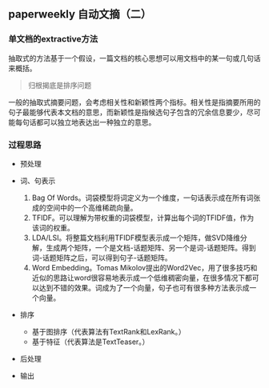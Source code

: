 ## paperweekly 自动文摘（二）

### 单文档的extractive方法

抽取式的方法基于一个假设，一篇文档的核心思想可以用文档中的某一句或几句话来概括。

> 归根揭底是排序问题

一般的抽取式摘要问题，会考虑相关性和新颖性两个指标。相关性是指摘要所用的句子最能够代表本文档的意思，而新颖性是指候选句子包含的冗余信息要少，尽可能每句话都可以独立地表达出一种独立的意思。

### 过程思路 ###

- 预处理
- 词、句表示

	1. Bag Of Words。词袋模型将词定义为一个维度，一句话表示成在所有词张成的空间中的一个高维稀疏向量。
	1. TFIDF。可以理解为带权重的词袋模型，计算出每个词的TFIDF值，作为该词的权重。
	1. LDA/LSI。将整篇文档利用TFIDF模型表示成一个矩阵，做SVD降维分解，生成两个矩阵，一个是文档-话题矩阵、另一个是词-话题矩阵。得到词-话题矩阵之后，可以得到句子-话题矩阵。
	1. Word Embedding。Tomas Mikolov提出的Word2Vec，用了很多技巧和近似的思路让word很容易地表示成一个低维稠密向量，在很多情况下都可以达到不错的效果。词成为了一个向量，句子也可有很多种方法表示成一个向量。

- 排序
	- 基于图排序（代表算法有TextRank和LexRank。）
	- 基于特征（代表算法是TextTeaser。）

- 后处理
- 输出